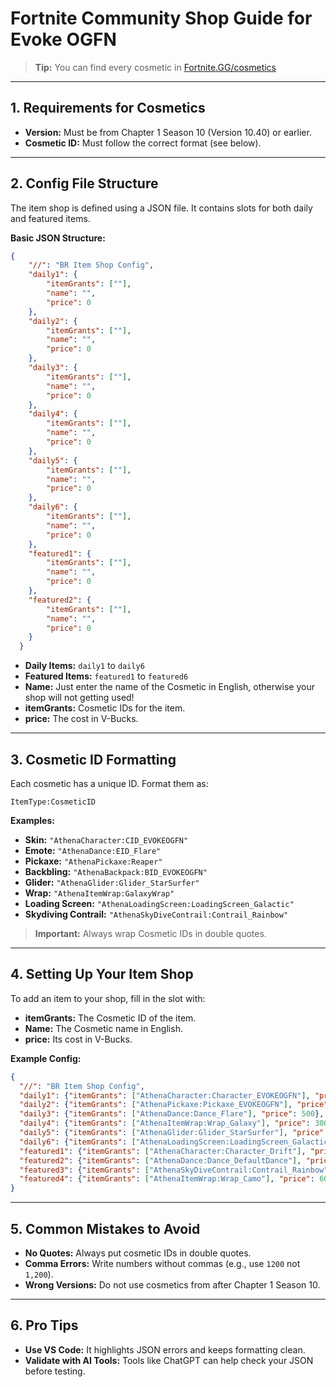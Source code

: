 # Fortnite Community Shop Guide for Evoke OGFN

> **Tip:** You can find every cosmetic in [Fortnite.GG/cosmetics](https://fortnite.gg/cosmetics)

---

## 1. Requirements for Cosmetics

- **Version:** Must be from Chapter 1 Season 10 (Version 10.40) or earlier.
- **Cosmetic ID:** Must follow the correct format (see below).

---

## 2. Config File Structure

The item shop is defined using a JSON file. It contains slots for both daily and featured items.

**Basic JSON Structure:**

```json
{
    "//": "BR Item Shop Config",
    "daily1": {
        "itemGrants": [""],
        "name": "",
        "price": 0
    },
    "daily2": {
        "itemGrants": [""],
        "name": "",
        "price": 0
    },
    "daily3": {
        "itemGrants": [""],
        "name": "",
        "price": 0
    },
    "daily4": {
        "itemGrants": [""],
        "name": "",
        "price": 0
    },
    "daily5": {
        "itemGrants": [""],
        "name": "",
        "price": 0
    },
    "daily6": {
        "itemGrants": [""],
        "name": "",
        "price": 0
    },
    "featured1": {
        "itemGrants": [""],
        "name": "",
        "price": 0
    },
    "featured2": {
        "itemGrants": [""],
        "name": "",
        "price": 0
    }
  }
```

- **Daily Items:** `daily1` to `daily6`
- **Featured Items:** `featured1` to `featured6`
- **Name:** Just enter the name of the Cosmetic in English, otherwise your shop will not getting used!
- **itemGrants:** Cosmetic IDs for the item.
- **price:** The cost in V-Bucks.

---

## 3. Cosmetic ID Formatting

Each cosmetic has a unique ID. Format them as:

```
ItemType:CosmeticID
```

**Examples:**

- **Skin:** `"AthenaCharacter:CID_EVOKEOGFN"`
- **Emote:** `"AthenaDance:EID_Flare"`
- **Pickaxe:** `"AthenaPickaxe:Reaper"`
- **Backbling:** `"AthenaBackpack:BID_EVOKEOGFN"`
- **Glider:** `"AthenaGlider:Glider_StarSurfer"`
- **Wrap:** `"AthenaItemWrap:GalaxyWrap"`
- **Loading Screen:** `"AthenaLoadingScreen:LoadingScreen_Galactic"`
- **Skydiving Contrail:** `"AthenaSkyDiveContrail:Contrail_Rainbow"`

> **Important:** Always wrap Cosmetic IDs in double quotes.

---

## 4. Setting Up Your Item Shop

To add an item to your shop, fill in the slot with:
- **itemGrants:** The Cosmetic ID of the item.
- **Name:** The Cosmetic name in English.
- **price:** Its cost in V-Bucks.

**Example Config:**

```json
{
  "//": "BR Item Shop Config",
  "daily1": {"itemGrants": ["AthenaCharacter:Character_EVOKEOGFN"], "price": 1200},
  "daily2": {"itemGrants": ["AthenaPickaxe:Pickaxe_EVOKEOGFN"], "price": 800},
  "daily3": {"itemGrants": ["AthenaDance:Dance_Flare"], "price": 500},
  "daily4": {"itemGrants": ["AthenaItemWrap:Wrap_Galaxy"], "price": 300},
  "daily5": {"itemGrants": ["AthenaGlider:Glider_StarSurfer"], "price": 1500},
  "daily6": {"itemGrants": ["AthenaLoadingScreen:LoadingScreen_Galactic"], "price": 200},
  "featured1": {"itemGrants": ["AthenaCharacter:Character_Drift"], "price": 2000},
  "featured2": {"itemGrants": ["AthenaDance:Dance_DefaultDance"], "price": 200},
  "featured3": {"itemGrants": ["AthenaSkyDiveContrail:Contrail_Rainbow"], "price": 400},
  "featured4": {"itemGrants": ["AthenaItemWrap:Wrap_Camo"], "price": 600}
}
```

---

## 5. Common Mistakes to Avoid

- **No Quotes:** Always put cosmetic IDs in double quotes.
- **Comma Errors:** Write numbers without commas (e.g., use `1200` not `1,200`).
- **Wrong Versions:** Do not use cosmetics from after Chapter 1 Season 10.

---

## 6. Pro Tips

- **Use VS Code:** It highlights JSON errors and keeps formatting clean.
- **Validate with AI Tools:** Tools like ChatGPT can help check your JSON before testing.
